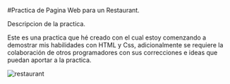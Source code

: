 #Practica de Pagina Web para un Restaurant.

Descripcion de la practica.

Este es una practica que hé creado con el cual estoy comenzando a demostrar mis habilidades con HTML y Css, adicionalmente se requiere la colaboración de otros programadores con sus correcciones e ideas que puedan aportar a la practica.

![restaurant](https://user-images.githubusercontent.com/39774884/63965658-a3cbde80-ca67-11e9-848d-0168d3ec8043.png)
